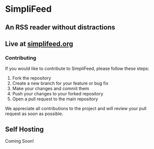 # SimpliFeed

## An RSS reader without distractions

## Live at [simplifeed.org](https://simplifeed.org)

### Contributing

If you would like to contribute to SimpliFeed, please follow these steps:

1. Fork the repository
2. Create a new branch for your feature or bug fix
3. Make your changes and commit them
4. Push your changes to your forked repository
5. Open a pull request to the main repository

We appreciate all contributions to the project and will review your pull request as soon as possible.

## Self Hosting

Coming Soon!
